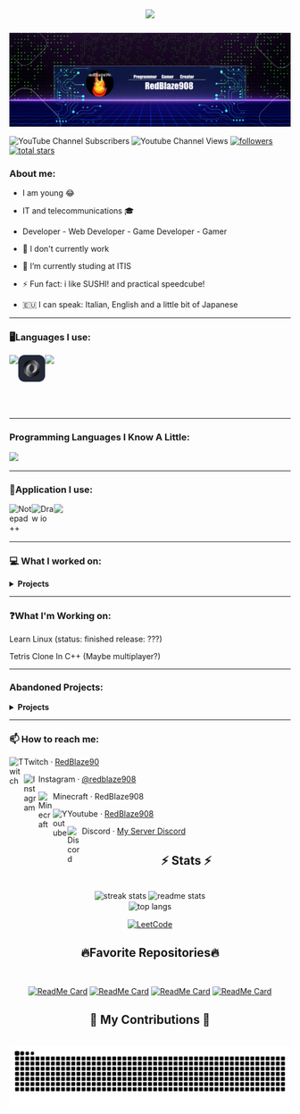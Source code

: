 <h1 align="center">
<img src="https://readme-typing-svg.herokuapp.com/?font=Righteous&size=35&center=true&vCenter=true&width=500&height=70&duration=4000&lines=Hi+There!+👋;+I'm+RedBlaze908+!;I'm+a+Youtuber!;" />
</h1>

![logo](https://github.com/RedBlaze908/RedBlaze908/blob/main/banner.png)

![YouTube Channel Subscribers](https://img.shields.io/youtube/channel/subscribers/UCj1knSi3y6wTC-V-clmI2Aw?style=for-the-badge)
![Youtube Channel Views](https://img.shields.io/youtube/channel/views/UCj1knSi3y6wTC-V-clmI2Aw?style=for-the-badge)
<a href="https://github.com/RedBlaze908?tab=followers">
         <img alt="followers" title="Follow me on Github" src="https://custom-icon-badges.demolab.com/github/followers/RedBlaze908?color=red&labelColor=gray&style=for-the-badge&logo=person-add&label=Followers&logoColor=white"/></a>
         <a href="https://github.com/RedBlaze908?tab=repositories&sort=stargazers">
         <img alt="total stars" title="Total stars on GitHub" src="https://custom-icon-badges.demolab.com/github/stars/RedBlaze908?color=red&style=for-the-badge&labelColor=gray&logo=star"/>
<!--![Download My Language](https://img.shields.io/github/downloads/RedBlaze908/Blaze/latest/total?label=Download%20My%20Programming%20Language%20%7C%20Blaze)--></a>
<!--<p align="left"> <img src="https://komarev.com/ghpvc/?username=redblaze908&label=Profile%20views&color=0e75b6&style=flat" alt="redblaze908" /> </p>-->



### About me:

- I am young 😂
- IT and telecommunications 🎓
- Developer - Web Developer - Game Developer - Gamer

- 🔭 I don't currently work
- 🌱 I’m currently studing at ITIS
- ⚡ Fun fact: i like SUSHI! and practical speedcube!
- 🇪🇺 I can speak: Italian, English and a little bit of Japanese

---

### 🖥Languages I use:

<div style="display:flex">
         <img src="https://skillicons.dev/icons?i=c,cpp,git,html,css,javascript,bootstrap" />
         <img src="json.svg" width="48" />
         <img src="https://skillicons.dev/icons?i=python" />
         <!--<img align="left" alt="Blaze" width="40px" src="https://github.com/RedBlaze908/RedBlaze908/blob/main/blaze%201.png" href="https://github.com/RedBlaze908/Blaze"/>-->
</div>

<br />
<br />
<br />

---
### Programming Languages I Know A Little:
<img src="https://skillicons.dev/icons?i=vue,cmake,php,java,cs" />
<br />

---
### 📱Application I use:
<img src="https://skillicons.dev/icons?i=visualstudio,vscode,idea,obsidian,godot,blender,unreal,unity" />
<img align="left" alt="Notepad++" width="40px" src="https://upload.wikimedia.org/wikipedia/commons/6/69/Notepad%2B%2B_Logo.svg" />
<img align="left" alt="Draw io" width="40px" src="https://res.cloudinary.com/canonical/image/fetch/f_auto,q_auto,fl_sanitize,w_60,h_60/https://dashboard.snapcraft.io/site_media/appmedia/2019/08/android-chrome-512x512.png" />
<br />
<br />
<br />

---

### 💻 What I worked on:

<details>
<summary> <b>Projects</b> </summary>
<br>
<ul>
 <li> <a href="https://redblaze908.github.io/RedBlaze908-Site/" target="_blank">My New Site</a></li>
 <li> <a href="https://redblaze908.github.io/SpeedCubeTrainer/" target="_blank">SpeedCubeTrainer</a></li>
 <li> Blaze Programming Language beta 1.0</li>
 <li> VR Game (Simulation of how to assemble a pc)</li>
 <li> Learn Linux (Game site for learn linux)</li>
 <li> Tetris Clone (C++ | SFML)</li>
</ul>
</details>

---

### ❓What I'm Working on:
<p>Learn Linux (status: finished release: ???)</p>
<p>Tetris Clone In C++ (Maybe multiplayer?)</p>

---

### Abandoned Projects:
<details>
<summary> <b>Projects</b> </summary>
<br>
<ul>
 <li> Blaze Programming Language v1.0 (I wass working on a compiled version)</li>
 <li> Blaze Programming Language Site</li>
 <li> Mystic Shadows (video game)</li>
 <li> Chess+ (video game made only with c++)</li>
 <li> Suvival Game 2.5D (c++)</li>
 <li> Survival Game Open World (c++ SFML | Maybe Multiplayer)</li>
 <li> To Do List (App)</li>
 <li> Japanese Trainer</li>
</ul>
</details>

---

### 📫 How to reach me:
<p>
  <a href="https://twitch.tv/RedBlaze90"><img align="left" alt="Twitch" width="26px" src="https://upload.wikimedia.org/wikipedia/commons/d/d3/Twitch_Glitch_Logo_Purple.svg"/></a>Twitch &middot; <a href="https://www.twitch.tv/redblaze90">RedBlaze90</a>
</p>
<p>
  <a href="https://instagram.com/Redblaze908"><img align="left" alt="Instagram" width="26px" src="https://upload.wikimedia.org/wikipedia/commons/a/a5/Instagram_icon.png"/></a>Instagram &middot; <a href="https://instagram.com/RedBlaze908">@redblaze908</a>
</p>
<p>
  <img align="left" alt="Minecraft" width="26px" src="https://upload.wikimedia.org/wikipedia/commons/1/10/Userbox_creeper.svg"/>Minecraft &middot; RedBlaze908
    </p>
<p>
  <a href="https://www.youtube.com/@RedBlaze9080)"><img align="left" alt="Youtube" width="26px" src="https://upload.wikimedia.org/wikipedia/commons/7/72/YouTube_social_white_square_%282017%29.svg"/></a>Youtube &middot; <a href="https://www.youtube.com/@RedBlaze9080">RedBlaze908</a>
</p>
<p>
  <a href="https://discord.gg/kJyN47dVgU"><img align="left" alt="Discord" width="26px" src="https://play-lh.googleusercontent.com/xQ-meXSBylIU8VKA7yUQXDwRu99JX8ic7mAsM4sBidjRgtMyhBDmYD4CpATqrdc1SA=s48-rw"/></a>Discord &middot; <a href="https://discord.gg/kJyN47dVgU">My Server Discord</a>
</p>


<h2 align="center">⚡ Stats ⚡</h2>
<br>
<div align=center>
  <img width=390 src="https://github-readme-stats.vercel.app/api?username=RedBlaze908&count_private=true&theme=react&border_radius=10" alt="streak stats"/>
  <img width=390 src="https://github-readme-stats.vercel.app/api/top-langs?username=RedBlaze908&count_private=true&show_icons=true&layout=compact&theme=react&rank_icon=github&border_radius=10" alt="readme stats" />
  <br/>
  <img width=325 align="center" src="https://github-readme-streak-stats.herokuapp.com/?user=redblaze908&hide=HTML&langs_count=8&layout=compact&theme=react&border_radius=10&size_weight=0.5&count_weight=0.5&exclude_repo=github-readme-stats" alt="top langs" />
         
  <a href="https://leetcode.com/u/RedBlaze908/"><img width="325" align="center" src="https://leetcard.jacoblin.cool/RedBlaze908?ext=activity" alt="LeetCode"></a>
  
</div>

<h2 align="center">🔥Favorite Repositories🔥</h2>
<br>
<div align=center>
         
[![ReadMe Card](https://github-readme-stats.vercel.app/api/pin/?username=redblaze908&repo=Physics-Simulation&theme=radical "Physics-Simulation")](https://github.com/RedBlaze908/Physics-Simulation)
[![ReadMe Card](https://github-readme-stats.vercel.app/api/pin/?username=redblaze908&repo=SpeedCubeTrainer&theme=radical "SpeedCubeTrainer")](https://github.com/RedBlaze908/SpeedCubeTrainer)
[![ReadMe Card](https://github-readme-stats.vercel.app/api/pin/?username=redblaze908&repo=Tetris-Clone&theme=radical "Tetris-Clone")](https://github.com/RedBlaze908/Tetris-Clone)
[![ReadMe Card](https://github-readme-stats.vercel.app/api/pin/?username=redblaze908&repo=Pac-Man-Clone&theme=radical "Pac-Man-Clone")](https://github.com/RedBlaze908/Pac-Man-Clone)

</div>
    
           
<div align="center">
  <h2>🐍 My Contributions 🐍</h2>
  <br>
  <img alt="snake eating my contributions" src="https://raw.githubusercontent.com/RedBlaze908/RedBlaze908/output/github-contribution-grid-snake.svg" />
  
  <br/><br/><br/>
</div> 
